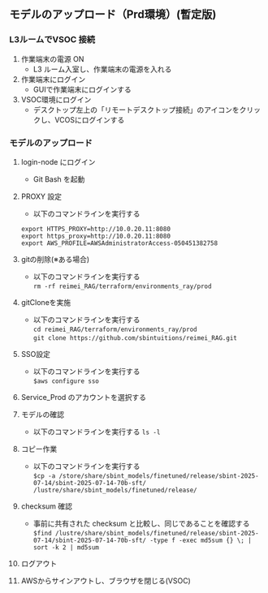 ## モデルのアップロード（Prd環境）(暫定版) 

### L3ルームでVSOC 接続　
1. 作業端末の電源 ON
   - L3 ルーム入室し、作業端末の電源を入れる
2. 作業端末にログイン
   - GUIで作業端末にログインする
3. VSOC環境にログイン
   - デスクトップ左上の「リモートデスクトップ接続」のアイコンをクリックし、VCOSにログインする
		    
### モデルのアップロード
1. login-node にログイン
   - Git Bash を起動
2. PROXY 設定
   - 以下のコマンドラインを実行する  
	```
 	export HTTPS_PROXY=http://10.0.20.11:8080
	export https_proxy=http://10.0.20.11:8080
	export AWS_PROFILE=AWSAdministratorAccess-050451382758
 	```
3. gitの削除(※ある場合)
   - 以下のコマンドラインを実行する  
	`rm -rf reimei_RAG/terraform/environments_ray/prod`
5. gitCloneを実施
   - 以下のコマンドラインを実行する    
   	`cd reimei_RAG/terraform/environments_ray/prod`  
   	`git clone https://github.com/sbintuitions/reimei_RAG.git`
4. SSO設定
    - 以下のコマンドラインを実行する  
      `$aws configure sso`
1. Service_Prod のアカウントを選択する

7. モデルの確認
    - 以下のコマンドラインを実行する
   	`ls -l`
9. コピー作業
    - 以下のコマンドラインを実行する  
      `$cp -a /store/share/sbint_models/finetuned/release/sbint-2025-07-14/sbint-2025-07-14-70b-sft/ /lustre/share/sbint_models/finetuned/release/`
10. checksum 確認
    - 事前に共有された checksum と比較し、同じであることを確認する
      `$find /lustre/share/sbint_models/finetuned/release/sbint-2025-07-14/sbint-2025-07-14-70b-sft/ -type f -exec md5sum {} \; | sort -k 2 | md5sum`
11. ログアウト
12. AWSからサインアウトし、ブラウザを閉じる(VSOC)
